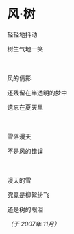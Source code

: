 # 风&middot;树

轻轻地抖动

树生气地一笑

　

风的倩影

还残留在半透明的梦中

遗忘在夏天里

　

雪落漫天

不是风的错误

　

漫天的雪

究竟是柳絮纷飞

还是树的眼泪

*（于 2007年 11月）*
